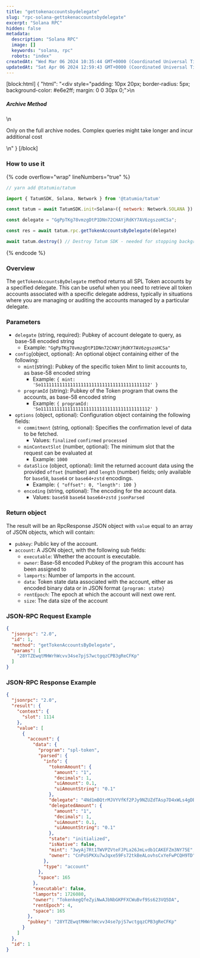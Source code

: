 ```yaml
---
title: "gettokenaccountsbydelegate"
slug: "rpc-solana-gettokenaccountsbydelegate"
excerpt: "Solana RPC"
hidden: false
metadata: 
  description: "Solana RPC"
  image: []
  keywords: "solana, rpc"
  robots: "index"
createdAt: "Wed Mar 06 2024 10:35:44 GMT+0000 (Coordinated Universal Time)"
updatedAt: "Sat Apr 06 2024 12:59:43 GMT+0000 (Coordinated Universal Time)"
---
```

[block:html]
{
  "html": "<div style=\"padding: 10px 20px; border-radius: 5px; background-color: #e6e2ff; margin: 0 0 30px 0;\">\n  <h5>Archive Method</h5>\n  <p>Only on the full archive nodes. Complex queries might take longer and incur additional cost</p>\n</div>"
}
[/block]


### How to use it

{% code overflow="wrap" lineNumbers="true" %}

```javascript
// yarn add @tatumio/tatum

import { TatumSDK, Solana, Network } from '@tatumio/tatum'

const tatum = await TatumSDK.init<Solana>({ network: Network.SOLANA })

const delegate = "GgPpTKg78vmzgDtP1DNn72CHAYjRdKY7AV6zgszoHCSa";

const res = await tatum.rpc.getTokenAccountsByDelegate(delegate)

await tatum.destroy() // Destroy Tatum SDK - needed for stopping background jobs
```

{% endcode %}

### Overview

The `getTokenAccountsByDelegate` method returns all SPL Token accounts by a specified delegate. This can be useful when you need to retrieve all token accounts associated with a specific delegate address, typically in situations where you are managing or auditing the accounts managed by a particular delegate.

### Parameters

- `delegate` (string, required): Pubkey of account delegate to query, as base-58 encoded string
  - Example: `"GgPpTKg78vmzgDtP1DNn72CHAYjRdKY7AV6zgszoHCSa"`
- `config`(object, optional): An optional object containing either of the following:
  - `mint`(string): Pubkey of the specific token Mint to limit accounts to, as base-58 encoded string
    - Example: `{ mint: 'So11111111111111111111111111111111111111112' }`
  - `programId` (string): Pubkey of the Token program that owns the accounts, as base-58 encoded string
    - Example: `{ programId: 'So11111111111111111111111111111111111111112' }`
- `options` (object, optional): Configuration object containing the following fields:
  - `commitment` (string, optional): Specifies the confirmation level of data to be fetched.
    - Values: `finalized` `confirmed` `processed`
  - `minContextSlot` (number, optional): The minimum slot that the request can be evaluated at
    - Example: `1000`
  - `dataSlice` (object, optional): limit the returned account data using the provided `offset` (number) and `length` (number) fields; only available for `base58`, `base64` or `base64+zstd` encodings.
    - Example: `{ "offset": 0, "length": 100 }`
  - `encoding` (string, optional): The encoding for the account data.
    - Values: `base58` `base64` `base64+zstd` `jsonParsed`

### Return object

The result will be an RpcResponse JSON object with `value` equal to an array of JSON objects, which will contain:

- `pubkey`: Public key of the account.
- `account`: A JSON object, with the following sub fields:
  - `executable`: Whether the account is executable.
  - `owner`: Base-58 encoded Pubkey of the program this account has been assigned to
  - `lamports`: Number of lamports in the account.
  - `data`: Token state data associated with the account, either as encoded binary data or in JSON format `{program: state}`
  - `rentEpoch`: The epoch at which the account will next owe rent.
  - `size`: The data size of the account

### JSON-RPC Request Example

```json
{
  "jsonrpc": "2.0",
  "id": 1,
  "method": "getTokenAccountsByDelegate",
  "params": [
    "28YTZEwqtMHWrhWcvv34se7pjS7wctgqzCPB3gReCFKp"
  ]
}
```

### JSON-RPC Response Example

```json
{
  "jsonrpc": "2.0",
  "result": {
    "context": {
      "slot": 1114
    },
    "value": [
      {
        "account": {
          "data": {
            "program": "spl-token",
            "parsed": {
              "info": {
                "tokenAmount": {
                  "amount": "1",
                  "decimals": 1,
                  "uiAmount": 0.1,
                  "uiAmountString": "0.1"
                },
                "delegate": "4Nd1mBQtrMJVYVfKf2PJy9NZUZdTAsp7D4xWLs4gDB4T",
                "delegatedAmount": {
                  "amount": "1",
                  "decimals": 1,
                  "uiAmount": 0.1,
                  "uiAmountString": "0.1"
                },
                "state": "initialized",
                "isNative": false,
                "mint": "3wyAj7Rt1TWVPZVteFJPLa26JmLvdb1CAKEFZm3NY75E",
                "owner": "CnPoSPKXu7wJqxe59Fs72tkBeALovhsCxYeFwPCQH9TD"
              },
              "type": "account"
            },
            "space": 165
          },
          "executable": false,
          "lamports": 1726080,
          "owner": "TokenkegQfeZyiNwAJbNbGKPFXCWuBvf9Ss623VQ5DA",
          "rentEpoch": 4,
          "space": 165
        },
        "pubkey": "28YTZEwqtMHWrhWcvv34se7pjS7wctgqzCPB3gReCFKp"
      }
    ]
  },
  "id": 1
}
```
